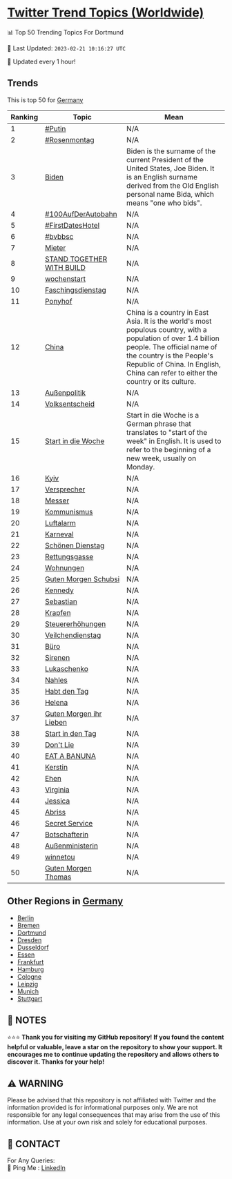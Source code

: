 [Twitter Trend Topics (Worldwide)](https://github.com/ErcinDedeoglu/Twitter-Trend-Topics)
==========


📊 Top 50 Trending Topics For Dortmund

📆 Last Updated: `2023-02-21 10:16:27 UTC`

🔧 Updated every 1 hour!


## Trends

This is top 50 for [Germany](</Germany>)

| Ranking | Topic | Mean |
| ------- | ------------ | ------------ |
| 1 | [#Putin](http://twitter.com/search?q=%23Putin) | N/A |
| 2 | [#Rosenmontag](http://twitter.com/search?q=%23Rosenmontag) | N/A |
| 3 | [Biden](http://twitter.com/search?q=Biden) | Biden is the surname of the current President of the United States, Joe Biden. It is an English surname derived from the Old English personal name Bida, which means "one who bids". |
| 4 | [#100AufDerAutobahn](http://twitter.com/search?q=%23100AufDerAutobahn) | N/A |
| 5 | [#FirstDatesHotel](http://twitter.com/search?q=%23FirstDatesHotel) | N/A |
| 6 | [#bvbbsc](http://twitter.com/search?q=%23bvbbsc) | N/A |
| 7 | [Mieter](http://twitter.com/search?q=Mieter) | N/A |
| 8 | [STAND TOGETHER WITH BUILD](http://twitter.com/search?q=STAND+TOGETHER+WITH+BUILD) | N/A |
| 9 | [wochenstart](http://twitter.com/search?q=wochenstart) | N/A |
| 10 | [Faschingsdienstag](http://twitter.com/search?q=Faschingsdienstag) | N/A |
| 11 | [Ponyhof](http://twitter.com/search?q=Ponyhof) | N/A |
| 12 | [China](http://twitter.com/search?q=China) | China is a country in East Asia. It is the world's most populous country, with a population of over 1.4 billion people. The official name of the country is the People's Republic of China. In English, China can refer to either the country or its culture. |
| 13 | [Außenpolitik](http://twitter.com/search?q=Au%c3%9fenpolitik) | N/A |
| 14 | [Volksentscheid](http://twitter.com/search?q=Volksentscheid) | N/A |
| 15 | [Start in die Woche](http://twitter.com/search?q=Start+in+die+Woche) | Start in die Woche is a German phrase that translates to "start of the week" in English. It is used to refer to the beginning of a new week, usually on Monday. |
| 16 | [Kyiv](http://twitter.com/search?q=Kyiv) | N/A |
| 17 | [Versprecher](http://twitter.com/search?q=Versprecher) | N/A |
| 18 | [Messer](http://twitter.com/search?q=Messer) | N/A |
| 19 | [Kommunismus](http://twitter.com/search?q=Kommunismus) | N/A |
| 20 | [Luftalarm](http://twitter.com/search?q=Luftalarm) | N/A |
| 21 | [Karneval](http://twitter.com/search?q=Karneval) | N/A |
| 22 | [Schönen Dienstag](http://twitter.com/search?q=Sch%c3%b6nen+Dienstag) | N/A |
| 23 | [Rettungsgasse](http://twitter.com/search?q=Rettungsgasse) | N/A |
| 24 | [Wohnungen](http://twitter.com/search?q=Wohnungen) | N/A |
| 25 | [Guten Morgen Schubsi](http://twitter.com/search?q=Guten+Morgen+Schubsi) | N/A |
| 26 | [Kennedy](http://twitter.com/search?q=Kennedy) | N/A |
| 27 | [Sebastian](http://twitter.com/search?q=Sebastian) | N/A |
| 28 | [Krapfen](http://twitter.com/search?q=Krapfen) | N/A |
| 29 | [Steuererhöhungen](http://twitter.com/search?q=Steuererh%c3%b6hungen) | N/A |
| 30 | [Veilchendienstag](http://twitter.com/search?q=Veilchendienstag) | N/A |
| 31 | [Büro](http://twitter.com/search?q=B%c3%bcro) | N/A |
| 32 | [Sirenen](http://twitter.com/search?q=Sirenen) | N/A |
| 33 | [Lukaschenko](http://twitter.com/search?q=Lukaschenko) | N/A |
| 34 | [Nahles](http://twitter.com/search?q=Nahles) | N/A |
| 35 | [Habt den Tag](http://twitter.com/search?q=Habt+den+Tag) | N/A |
| 36 | [Helena](http://twitter.com/search?q=Helena) | N/A |
| 37 | [Guten Morgen ihr Lieben](http://twitter.com/search?q=Guten+Morgen+ihr+Lieben) | N/A |
| 38 | [Start in den Tag](http://twitter.com/search?q=Start+in+den+Tag) | N/A |
| 39 | [Don't Lie](http://twitter.com/search?q=Don%27t+Lie) | N/A |
| 40 | [EAT A BANUNA](http://twitter.com/search?q=EAT+A+BANUNA) | N/A |
| 41 | [Kerstin](http://twitter.com/search?q=Kerstin) | N/A |
| 42 | [Ehen](http://twitter.com/search?q=Ehen) | N/A |
| 43 | [Virginia](http://twitter.com/search?q=Virginia) | N/A |
| 44 | [Jessica](http://twitter.com/search?q=Jessica) | N/A |
| 45 | [Abriss](http://twitter.com/search?q=Abriss) | N/A |
| 46 | [Secret Service](http://twitter.com/search?q=Secret+Service) | N/A |
| 47 | [Botschafterin](http://twitter.com/search?q=Botschafterin) | N/A |
| 48 | [Außenministerin](http://twitter.com/search?q=Au%c3%9fenministerin) | N/A |
| 49 | [winnetou](http://twitter.com/search?q=winnetou) | N/A |
| 50 | [Guten Morgen Thomas](http://twitter.com/search?q=Guten+Morgen+Thomas) | N/A |



## Other Regions in [Germany](</Germany>)

* [Berlin](</Germany/Berlin.md>)
* [Bremen](</Germany/Bremen.md>)
* [Dortmund](</Germany/Dortmund.md>)
* [Dresden](</Germany/Dresden.md>)
* [Dusseldorf](</Germany/Dusseldorf.md>)
* [Essen](</Germany/Essen.md>)
* [Frankfurt](</Germany/Frankfurt.md>)
* [Hamburg](</Germany/Hamburg.md>)
* [Cologne](</Germany/Cologne.md>)
* [Leipzig](</Germany/Leipzig.md>)
* [Munich](</Germany/Munich.md>)
* [Stuttgart](</Germany/Stuttgart.md>)



## 📝 NOTES

⭐⭐⭐ **Thank you for visiting my GitHub repository! If you found the content helpful or valuable, leave a star on the repository to show your support. It encourages me to continue updating the repository and allows others to discover it. Thanks for your help!**


## ⚠️ WARNING

Please be advised that this repository is not affiliated with Twitter and the information provided is for informational purposes only. We are not responsible for any legal consequences that may arise from the use of this information. Use at your own risk and solely for educational purposes.


## 📨 CONTACT

 For Any Queries:  
            🏓 Ping Me : [LinkedIn](https://www.linkedin.com/in/ercindedeoglu/)
